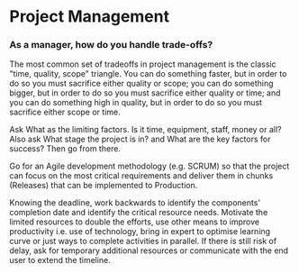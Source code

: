 # Project Management

### As a manager, how do you handle trade-offs?

The most common set of tradeoffs in project management is the classic "time, quality, scope" triangle. You can do something faster, but in order to do so you must sacrifice either quality or scope; you can do something bigger, but in order to do so you must sacrifice either quality or time; and you can do something high in quality, but in order to do so you must sacrifice either scope or time.

Ask What as the limiting factors. Is it time, equipment, staff, money or all? Also ask What stage the project is in? and What are the key factors for success? Then go from there.

Go for an Agile development methodology (e.g. SCRUM) so that the project can focus on the most critical requirements and deliver them in chunks (Releases) that can be implemented to Production.

Knowing the deadline, work backwards to identify the components' completion date and identify the critical resource needs. Motivate the limited resources to double the efforts, use other means to improve productivity i.e. use of technology, bring in expert to optimise learning curve or just ways to complete activities in parallel. If there is still risk of delay, ask for temporary additional resources or communicate with the end user to extend the timeline.
